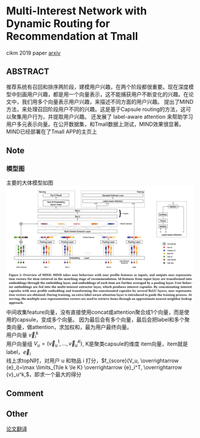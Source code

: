 # Multi-Interest Network with Dynamic Routing for Recommendation at Tmall

cikm 2019 paper [arxiv](https://arxiv.org/pdf/1904.08030.pdf)



## ABSTRACT
推荐系统有召回和排序两阶段，建模用户兴趣，在两个阶段都很重要。现在深度模型中刻画用户兴趣，都是用一个向量表示，这不能捕获用户不断变化的兴趣。在论文中，我们用多个向量表示用户兴趣，来描述不同方面的用户兴趣。
提出了MIND方法，来处理召回阶段用户不同的兴趣。这是基于Capsule routing的方法，这可以聚集用户行为，并提取用户兴趣。
还发展了 label-aware attention 来帮助学习用户多元表示向量。在公开数据集，和Tmall数据上测试，MIND效果很显著。MIND已经部署在了Tmall APP的主页上

## Note

### 模型图
主要的大体模型如图
![](https://raw.githubusercontent.com/celia01/papernotes/master/202008/pic/1.png)
中间收集feature向量，没有直接使用concat或attention聚合成1个向量，而是使用的capsule，变成多个向量。
因为最后会有多个向量，最后会把label和多个聚类向量，做attention，求加权和，最为用户最终向量。  
用户向量 $\overrightarrow {v}_i^k$  
用户向量组 $V_u=(\overrightarrow {v}_u^1, ..., \overrightarrow {v}_u^K)$, K是聚类capsule的维度
item向量，item就是label，$\overrightarrow {e}_i$  
线上求topN时，对用户 u 和物品 i 打分，$f_{score}(V_u, \overrightarrow {e}_i)=\max \limits_{1\le k \le K} \overrightarrow {e}_i^T, \overrightarrow {v}_u^k,$，即求一个最大的得分



## Comment


## Other
<!--[code](https://github.com/geek-ai/irgan)-->
[论文翻译](http://d0evi1.com/mind/)



